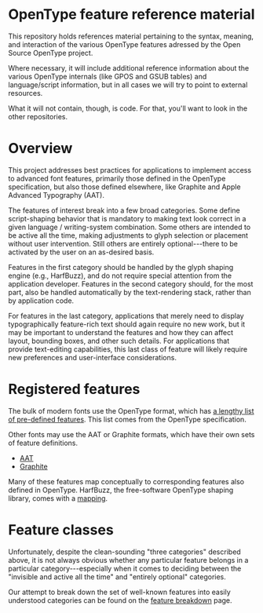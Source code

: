 OpenType feature reference material
===================================

This repository holds references material pertaining to the syntax,
meaning, and interaction of the various OpenType features adressed by
the Open Source OpenType project.

Where necessary, it will include additional reference information
about the various OpenType internals (like GPOS and GSUB tables) and
language/script information, but in all cases we will try to point to
external resources.

What it will not contain, though, is code.  For that, you'll want to
look in the other repositories.



Overview
========

This project addresses best practices for applications to implement
access to advanced font features, primarily those defined in the
OpenType specification, but also those defined elsewhere, like
Graphite and Apple Advanced Typography (AAT).

The features of interest break into a few broad categories.  Some
define script-shaping behavior that is mandatory to making text look
correct in a given language / writing-system combination.  Some others
are intended to be active all the time, making adjustments to glyph
selection or placement without user intervention.  Still others are
entirely optional---there to be activated by the user on an as-desired
basis.

Features in the first category should be handled by the glyph shaping
engine (e.g., HarfBuzz), and do not require special attention from the
application developer.  Features in the second category should, for
the most part, also be handled automatically by the text-rendering
stack, rather than by application code.

For features in the last category, applications that merely need to
display typographically feature-rich text should again require no new
work, but it may be important to understand the features and how they
can affect layout, bounding boxes, and other such details.  For
applications that provide text-editing capabilities, this last class
of feature will likely require new preferences and user-interface
considerations.


Registered features
===================

The bulk of modern fonts use the OpenType format, which has [a lengthy
list of pre-defined features](otf-features.md).  This list comes from
the OpenType specification.

Other fonts may use the AAT or Graphite formats, which have their own
sets of feature definitions.  

* [AAT](aat-features.md)
* [Graphite](graphite-features.md)

Many of these features map conceptually to corresponding features also
defined in OpenType.  HarfBuzz, the free-software OpenType shaping
library, comes with a [mapping](harfbuzz-feature-map.md).



Feature classes
===============

Unfortunately, despite the clean-sounding "three categories" described
above, it is not always obvious whether any particular feature belongs
in a particular category---especially when it comes to deciding
between the "invisible and active all the time" and "entirely
optional" categories.

Our attempt to break down the set of well-known features into easily
understood categories can be found on the [feature
breakdown](feature-breakdown.md) page.

